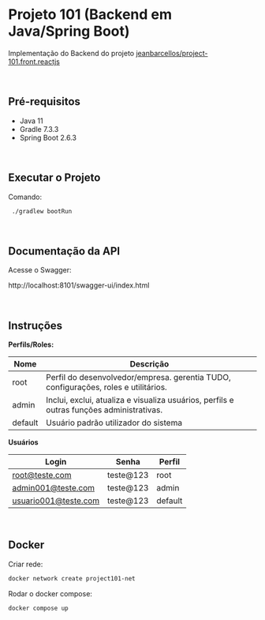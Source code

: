 # Projeto 101 (Backend em Java/Spring Boot)

Implementação do Backend do projeto [jeanbarcellos/project-101.front.reactjs](https://github.com/jeanbarcellos/project-101.front.reactjs)

<br>

## Pré-requisitos

- Java 11
- Gradle 7.3.3
- Spring Boot 2.6.3

<br>

## Executar o Projeto

Comando:

```bash
 ./gradlew bootRun
```

<br>

## Documentação da API

Acesse o Swagger:

http://localhost:8101/swagger-ui/index.html

<br>

## Instruções

**Perfils/Roles:**

| Nome    | Descrição                                                                                |
| ------- | ---------------------------------------------------------------------------------------- |
| root    | Perfil do desenvolvedor/empresa. gerentia TUDO, configurações, roles e utilitários.      |
| admin   | Inclui, exclui, atualiza e visualiza usuários, perfils e outras funções administrativas. |
| default | Usuário padrão utilizador do sistema                                                     |

**Usuários**

| Login                | Senha     | Perfil  |
| -------------------- | --------- | ------- |
| root@teste.com       | teste@123 | root    |
| admin001@teste.com   | teste@123 | admin   |
| usuario001@teste.com | teste@123 | default |

<br>

## Docker

Criar rede:

```bash
docker network create project101-net
```

Rodar o docker compose:

```bash
docker compose up
```
